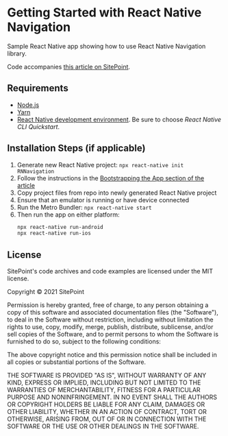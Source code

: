 # Getting Started with React Native Navigation

Sample React Native app showing how to use React Native Navigation library. 

Code accompanies [this article on SitePoint](https://www.sitepoint.com/react-native-navigation-library/).

## Requirements

* [Node.js](http://nodejs.org/) 
* [Yarn](https://classic.yarnpkg.com/en/docs/install)
* [React Native development environment](https://reactnative.dev/docs/environment-setup). Be sure to choose _React Native CLI Quickstart_.

## Installation Steps (if applicable)

1. Generate new React Native project: `npx react-native init RNNavigation`
2. Follow the instructions in the [Bootstrapping the App section of the article](https://www.sitepoint.com/react-native-navigation-library/#bootstrapping-the-app)
3. Copy project files from repo into newly generated React Native project
4. Ensure that an emulator is running or have device connected
5. Run the Metro Bundler: `npx react-native start`
6. Then run the app on either platform:
    ```bash
    npx react-native run-android
    npx react-native run-ios
    ```
## License

SitePoint's code archives and code examples are licensed under the MIT license.

Copyright © 2021 SitePoint

Permission is hereby granted, free of charge, to any person obtaining a copy of this software and associated documentation files (the "Software"), to deal in the Software without restriction, including without limitation the rights to use, copy, modify, merge, publish, distribute, sublicense, and/or sell copies of the Software, and to permit persons to whom the Software is furnished to do so, subject to the following conditions:

The above copyright notice and this permission notice shall be included in all copies or substantial portions of the Software.

THE SOFTWARE IS PROVIDED "AS IS", WITHOUT WARRANTY OF ANY KIND, EXPRESS OR IMPLIED, INCLUDING BUT NOT LIMITED TO THE WARRANTIES OF MERCHANTABILITY, FITNESS FOR A PARTICULAR PURPOSE AND NONINFRINGEMENT. IN NO EVENT SHALL THE AUTHORS OR COPYRIGHT HOLDERS BE LIABLE FOR ANY CLAIM, DAMAGES OR OTHER LIABILITY, WHETHER IN AN ACTION OF CONTRACT, TORT OR OTHERWISE, ARISING FROM, OUT OF OR IN CONNECTION WITH THE SOFTWARE OR THE USE OR OTHER DEALINGS IN THE SOFTWARE.

